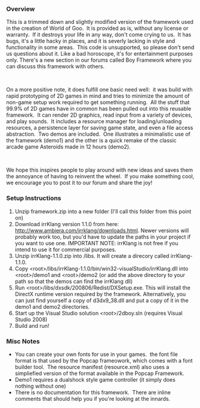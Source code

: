 <html>
<head>

  
  <title>2D BOY's Boy Framework</title>
</head>


<body>


<h3>Overview</h3>


This is a trimmed down and slightly modified version of the framework
used in the
creation of World of Goo. &nbsp;It is provided as is, without any
license or warranty. &nbsp;If it destroys your life in any way,
don't
come crying to us. &nbsp;It has bugs, it's a little hacky in
places,
and it is severly lacking in style and functionality in some areas.
&nbsp;This code is unsupported, so please don't send us questions
about it.
Like a bad horoscope, it's for entertainment purposes only. There's a
new section in our forums called Boy Framework where
you can discuss this framework with others.<br>


<br>


On a more positive note, it does fulfill one basic need well:
&nbsp;it was build with rapid prototyping of 2D games in mind and
tries to minimize the amount of non-game setup work required to get
something running. &nbsp;All the stuff that 99.9% of 2D games have
in
common has been pulled out into this reusable framework.
&nbsp;It&nbsp;can render 2D graphics, read input from a variety
of
devices, and play sounds. &nbsp;It includes a resource manager for
loading/unloading resources, a
persistence layer for saving game state, and even a file access
abstraction. &nbsp;Two demos are included. &nbsp;One
illustrates a
minimalistic use of the framework (demo1) and the other is a quick
remake of the classic arcade game Asteroids made in 12 hours (demo2).<br>


<br>


We hope this inspires people to play around with new ideas and saves
them the annoyance of having to reinvent the wheel. &nbsp;If you
make
something cool, we encourage you to post it to our forum and share the
joy!<br>


<h3>Setup Instructions</h3>


<ol>


  <li>Unzip framework.zip into a new folder (I'll call this
folder <root> from this point on)</root></li>


  <li><root>Download irrKlang version 1.1.0 from here:
    <a href="http://www.ambiera.com/irrklang/downloads.html">http://www.ambiera.com/irrklang/downloads.html</a>.
Newer versions will
probably work too, but you'd have to update the paths in your project
if you want to use one. IMPORTANT NOTE: irrKlang is not free if you
intend to use it for commercial purposes.</root></li>


  <li><root>Unzip irrKlang-1.1.0.zip into <root>/libs.
It will create a direcory called irrKlang-1.1.0.</root></root></li>


  <li><root><root>Copy <root>&lt;root&gt;/libs/irrKlang-1.1.0/bin/win32-visualStudio/irrKlang.dll
into </root></root></root>&lt;root&gt;<root><root><root><root>/demo1
and <root></root></root></root></root></root>&lt;root&gt;<root><root><root><root><root>/demo2
(or add the above
directory to your path so that the demos can find the irrKlang dll)</root></root></root></root></root></li>


  <li><root><root><root><root><root>Run
    <root></root></root></root></root></root></root>&lt;root&gt;<root><root><root><root><root><root>/libs/dxsdk/200806/Redist/DXSetup.exe.
This will install the DirectX runtime version required by the
framework. Alternatively, you can just find yourself a copy of
d3dx9_38.dll and put a copy of it in the demo1 and demo2 directories.</root></root></root></root></root></root></li>


  <li><root><root><root><root><root><root>Start
up the Visual Studio solution &lt;root&gt;/2dboy.sln (requires Visual
Studio 2008)</root></root></root></root></root></root></li>


  <li><root><root><root><root><root><root>Build
and run!</root></root></root></root></root></root></li>


</ol>
<h3>Misc Notes</h3>
<ul>
  <li>You can create your own fonts for use in
your games. &nbsp;the font file format is that used by the Popcap
frameowork, which comes with a font builder tool. &nbsp;The resource
manifest (resource.xml) also uses a simpliefied version of the format
available in the Popcap Framework.</li>
  <li>Demo1 requires a dualshock style game controller (it simply does nothing without one)</li>
  <li>There is no documentation for this framework. &nbsp;There are
inline comments that should help you if you're looking at the innards.</li>
</ul>


</body>
</html>

